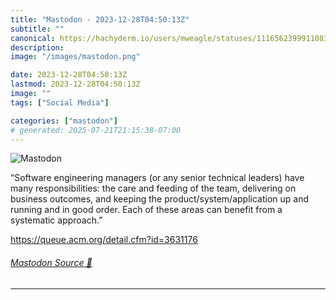 ```yaml
---
title: "Mastodon - 2023-12-28T04:50:13Z"
subtitle: ""
canonical: https://hachyderm.io/users/mweagle/statuses/111656239991108333
description:
image: "/images/mastodon.png"

date: 2023-12-28T04:50:13Z
lastmod: 2023-12-28T04:50:13Z
image: ""
tags: ["Social Media"]

categories: ["mastodon"]
# generated: 2025-07-21T21:15:38-07:00
---
```

![Mastodon](/images/mastodon.png)

<p>“Software engineering managers (or any senior technical leaders) have many responsibilities: the care and feeding of the team, delivering on business outcomes, and keeping the product/system/application up and running and in good order. Each of these areas can benefit from a systematic approach.”</p><p><a href="https://queue.acm.org/detail.cfm?id=3631176" target="_blank" rel="nofollow noopener noreferrer" translate="no"><span class="invisible">https://</span><span class="ellipsis">queue.acm.org/detail.cfm?id=36</span><span class="invisible">31176</span></a></p>


###### [Mastodon Source 🐘](https://hachyderm.io/@mweagle/111656239991108333)

___
